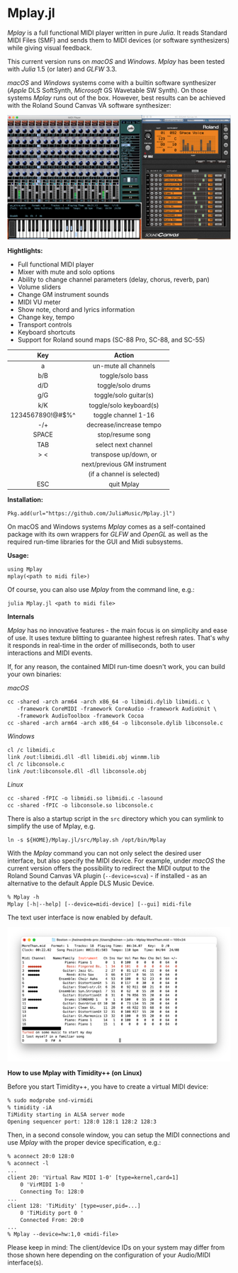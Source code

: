 Mplay.jl
========

*Mplay* is a full functional MIDI player written in pure *Julia*.
It reads Standard MIDI Files (SMF) and sends them to MIDI devices
(or software synthesizers) while giving visual feedback.

This current version runs on *macOS* and *Windows*.
*Mplay* has been tested with *Julia* 1.5 (or later) and *GLFW* 3.3.

*macOS* and *Windows* systems come with a builtin software
synthesizer (*Apple* DLS SoftSynth, *Microsoft* GS Wavetable SW
Synth). On those systems *Mplay* runs out of the box. However,
best results can be achieved with the Roland Sound Canvas VA
software synthesizer:

![Mplay](Mplay+SC.png)

**Hightlights:**

* Full functional MIDI player
* Mixer with mute and solo options
* Ability to change channel parameters (delay, chorus, reverb, pan)
* Volume sliders
* Change GM instrument sounds
* MIDI VU meter
* Show note, chord and lyrics information
* Change key, tempo
* Transport controls
* Keyboard shortcuts
* Support for Roland sound maps (SC-88 Pro, SC-88, and SC-55)

| Key                | Action                      |
|:------------------:|:---------------------------:|
| a                  | un-mute all channels        |
| b/B                | toggle/solo bass            |
| d/D                | toggle/solo drums           |
| g/G                | toggle/solo guitar(s)       |
| k/K                | toggle/solo keyboard(s)     |
| 1234567890!@#$%^   | toggle channel 1-16         |
| -/+                | decrease/increase tempo     |
| SPACE              | stop/resume song            |
| TAB                | select next channel         |
| > <                | transpose up/down, or       |
|                    | next/previous GM instrument |
|                    | (if a channel is selected)  |
| ESC                | quit Mplay                  |

**Installation:**

```
Pkg.add(url="https://github.com/JuliaMusic/Mplay.jl")
```

On macOS and Windows systems *Mplay* comes as a self-contained
package with its own wrappers for *GLFW* and *OpenGL* as well as
the required run-time libraries for the GUI and Midi subsystems.

**Usage:**

```
using Mplay
mplay(<path to midi file>)
```

Of course, you can also use *Mplay* from the command line, e.g.:

```
julia Mplay.jl <path to midi file>
```

**Internals**

*Mplay* has no innovative features - the main focus is on
simplicity and ease of use. It uses texture blitting to guarantee
highest refresh rates. That's why it responds in real-time in the
order of milliseconds, both to user interactions and MIDI events.

If, for any reason, the contained MIDI run-time doesn't work, you can
build your own binaries:

*macOS*

```
cc -shared -arch arm64 -arch x86_64 -o libmidi.dylib libmidi.c \
   -framework CoreMIDI -framework CoreAudio -framework AudioUnit \
   -framework AudioToolbox -framework Cocoa
cc -shared -arch arm64 -arch x86_64 -o libconsole.dylib libconsole.c
```
*Windows*

```
cl /c libmidi.c
link /out:libmidi.dll -dll libmidi.obj winmm.lib
cl /c libconsole.c
link /out:libconsole.dll -dll libconsole.obj
```

*Linux*

```
cc -shared -fPIC -o libmidi.so libmidi.c -lasound
cc -shared -fPIC -o libconsole.so libconsole.c
```

There is also a startup script in the `src` directory which you can symlink to simplify the use of Mplay, e.g.

```
ln -s ${HOME}/Mplay.jl/src/Mplay.sh /opt/bin/Mplay
```

With the *Mplay* command you can not only select the desired user interface, but also specify the MIDI device. For example, under *macOS* the current version offers the possibility to redirect the MIDI output to the Roland Sound Canvas VA plugin (`--device=scva`) - if installed - as an alternative to the default Apple DLS Music Device.

```
% Mplay -h
Mplay [-h|--help] [--device=midi-device] [--gui] midi-file
```

The text user interface is now enabled by default.

![Mplay-tui](Mplay-tui.png)

**How to use Mplay with Timidity++ (on Linux)**

Before you start Timidity++, you have to create a virtual MIDI device:

```
% sudo modprobe snd-virmidi
% timidity -iA
TiMidity starting in ALSA server mode
Opening sequencer port: 128:0 128:1 128:2 128:3
```

Then, in a second console window, you can setup the MIDI connections and use *Mplay* with the proper device specification, e.g.:

```
% aconnect 20:0 128:0
% aconnect -l
...
client 20: 'Virtual Raw MIDI 1-0' [type=kernel,card=1]
    0 'VirMIDI 1-0     '
	Connecting To: 128:0
...
client 128: 'TiMidity' [type=user,pid=...]
    0 'TiMidity port 0 '
	Connected From: 20:0
...
% Mplay --device=hw:1,0 <midi-file>
```

Please keep in mind: The client/device IDs on your system may differ from those shown here depending on the configuration of your Audio/MIDI interface(s).

